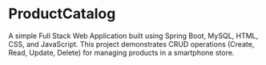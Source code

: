# ProductCatalog
A simple Full Stack Web Application built using Spring Boot, MySQL, HTML, CSS, and JavaScript.   This project demonstrates CRUD operations (Create, Read, Update, Delete) for managing products in a smartphone store.

